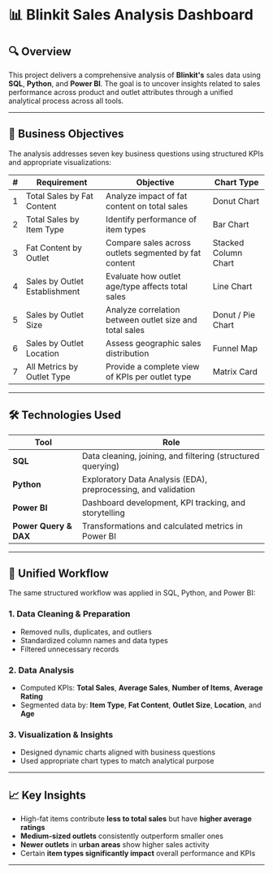 # 📊 Blinkit Sales Analysis Dashboard

## 🔍 Overview  
This project delivers a comprehensive analysis of **Blinkit's** sales data using **SQL**, **Python**, and **Power BI**. The goal is to uncover insights related to sales performance across product and outlet attributes through a unified analytical process across all tools.

---

## 🎯 Business Objectives  
The analysis addresses seven key business questions using structured KPIs and appropriate visualizations:

| # | Requirement | Objective | Chart Type |
|---|-------------|-----------|------------|
| 1 | Total Sales by Fat Content | Analyze impact of fat content on total sales | Donut Chart |
| 2 | Total Sales by Item Type | Identify performance of item types | Bar Chart |
| 3 | Fat Content by Outlet | Compare sales across outlets segmented by fat content | Stacked Column Chart |
| 4 | Sales by Outlet Establishment | Evaluate how outlet age/type affects total sales | Line Chart |
| 5 | Sales by Outlet Size | Analyze correlation between outlet size and total sales | Donut / Pie Chart |
| 6 | Sales by Outlet Location | Assess geographic sales distribution | Funnel Map |
| 7 | All Metrics by Outlet Type | Provide a complete view of KPIs per outlet type | Matrix Card |

---

## 🛠️ Technologies Used  

| Tool | Role |
|------|------|
| **SQL** | Data cleaning, joining, and filtering (structured querying) |
| **Python** | Exploratory Data Analysis (EDA), preprocessing, and validation |
| **Power BI** | Dashboard development, KPI tracking, and storytelling |
| **Power Query & DAX** | Transformations and calculated metrics in Power BI |

---

## 🔄 Unified Workflow  

The same structured workflow was applied in SQL, Python, and Power BI:

### 1. Data Cleaning & Preparation  
- Removed nulls, duplicates, and outliers  
- Standardized column names and data types  
- Filtered unnecessary records  

### 2. Data Analysis  
- Computed KPIs: **Total Sales**, **Average Sales**, **Number of Items**, **Average Rating**  
- Segmented data by: **Item Type**, **Fat Content**, **Outlet Size**, **Location**, and **Age**  

### 3. Visualization & Insights  
- Designed dynamic charts aligned with business questions  
- Used appropriate chart types to match analytical purpose  

---

## 📈 Key Insights  
- High-fat items contribute **less to total sales** but have **higher average ratings**  
- **Medium-sized outlets** consistently outperform smaller ones  
- **Newer outlets** in **urban areas** show higher sales activity  
- Certain **item types significantly impact** overall performance and KPIs  

---

